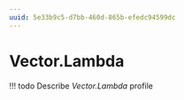 ```yaml
---
uuid: 5e33b9c5-d7bb-460d-865b-efedc94599dc
---
```



# Vector.Lambda


<!-- prettier-ignore -->
!!! todo
    Describe *Vector.Lambda* profile
